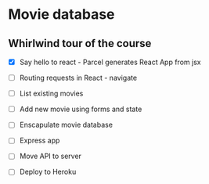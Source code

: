 # Movie database

## Whirlwind tour of the course

* [x] Say hello to react - Parcel generates React App from jsx
* [ ] Routing requests in React - navigate
* [ ] List existing movies
* [ ] Add new movie using forms and state
* [ ] Enscapulate movie database
* [ ] Express app
* [ ] Move API to server
* [ ] Deploy to Heroku

